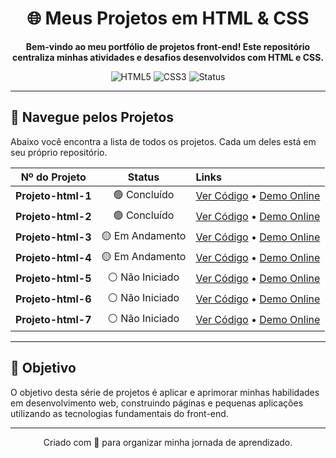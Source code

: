 <div align="center">

# 🌐 Meus Projetos em HTML & CSS

**Bem-vindo ao meu portfólio de projetos front-end! Este repositório centraliza minhas atividades e desafios desenvolvidos com HTML e CSS.**

</div>

<div align="center">

![HTML5](https://img.shields.io/badge/Tecnologia-HTML5-orange?style=for-the-badge&logo=html5)
![CSS3](https://img.shields.io/badge/Tecnologia-CSS3-blue?style=for-the-badge&logo=css3)
![Status](https://img.shields.io/badge/Status-Em%20Desenvolvimento-yellow?style=for-the-badge)

</div>

---

## 📂 Navegue pelos Projetos

Abaixo você encontra a lista de todos os projetos. Cada um deles está em seu próprio repositório.

| Nº do Projeto | Status | Links |
|:-------------:|:------:|:------|
| **Projeto-html-1** | 🟢 Concluído | [Ver Código](https://github.com/Laurino-Bonifacio/Projeto-html-1) • [Demo Online](https://laurino-bonifacio.github.io/Projeto-html-1/) |
| **Projeto-html-2** | 🟢 Concluído | [Ver Código](https://github.com/Laurino-Bonifacio/Projeto-html-2) • [Demo Online](https://laurino-bonifacio.github.io/Projeto-html-2/) |
| **Projeto-html-3** | 🟡 Em Andamento | [Ver Código](https://github.com/Laurino-Bonifacio/Projeto-html-3) • [Demo Online](https://laurino-bonifacio.github.io/Projeto-html-3/) |
| **Projeto-html-4** | 🟡 Em Andamento | [Ver Código](https://github.com/Laurino-Bonifacio/Projeto-html-4) • [Demo Online](https://laurino-bonifacio.github.io/Projeto-html-4/) |
| **Projeto-html-5** | ⚪ Não Iniciado | [Ver Código](https://github.com/Laurino-Bonifacio/Projeto-html-5) • [Demo Online](https://laurino-bonifacio.github.io/Projeto-html-5/) |
| **Projeto-html-6** | ⚪ Não Iniciado | [Ver Código](https://github.com/Laurino-Bonifacio/Projeto-html-6) • [Demo Online](https://laurino-bonifacio.github.io/Projeto-html-6/) |
| **Projeto-html-7** | ⚪ Não Iniciado | [Ver Código](https://github.com/Laurino-Bonifacio/Projeto-html-7) • [Demo Online](https://laurino-bonifacio.github.io/Projeto-html-7/) |

---

## 🎯 Objetivo

O objetivo desta série de projetos é aplicar e aprimorar minhas habilidades em desenvolvimento web, construindo páginas e pequenas aplicações utilizando as tecnologias fundamentais do front-end.

---

<div align="center">
  <p>Criado com 💙 para organizar minha jornada de aprendizado.</p>
</div>
